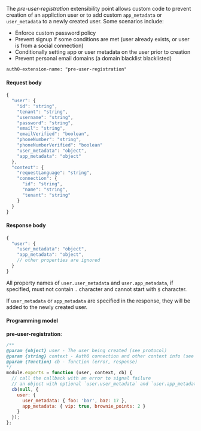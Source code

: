 
The *pre-user-registration* extensibility point allows custom code to prevent creation of an appliction user or to add custom `app_metadata` or `user_metadata` to a newly created user. Some scenarios include:

* Enforce custom password policy  
* Prevent signup if some conditions are met (user already exists, or user is from a social connection)  
* Conditionally setting app or user metadata on the user prior to creation
* Prevent personal email domains (a domain blacklist blacklisted)


```
auth0-extension-name: "pre-user-registration"
```

#### Request body


```javascript
{ 
  "user": { 
    "id": "string",
    "tenant": "string",
    "username": "string",
    "password": "string",
    "email": "string",
    "emailVerified": "boolean",
    "phoneNumber": "string",
    "phoneNumberVerified": "boolean"
    "user_metadata": "object",
    "app_metadata": "object"
  },
  "context": {
    "requestLanguage": "string",
    "connection": { 
      "id": "string",
      "name": "string",
      "tenant": "string"
    }
  }
}
```

#### Response body

```javascript
{
  "user": {
    "user_metadata": "object",
    "app_metadata": "object",
    // other properties are ignored
  }
}
```

All property names of `user.user_metadata` and `user.app_metadata`, if specified, must not contain `.` character and cannot start with `$` character.

If `user_metadata` or `app_metadata` are specified in the response, they will be added to the newly created user. 

#### Programming model

**pre-user-registration**:

```javascript
/**
@param {object} user - The user being created (see protocol)
@param {string} context - Auth0 connection and other context info (see protocol)
@param {function} cb - function (error, response)
*/
module.exports = function (user, context, cb) {
  // call the callback with an error to signal failure
  // an object with optional `user.user_metadata` and `user.app_metadata` properties.
  cb(null, { 
    user: {
      user_metadata: { foo: 'bar', baz: 17 },
      app_metadata: { vip: true, brownie_points: 2 }
    }
  });
};
```
